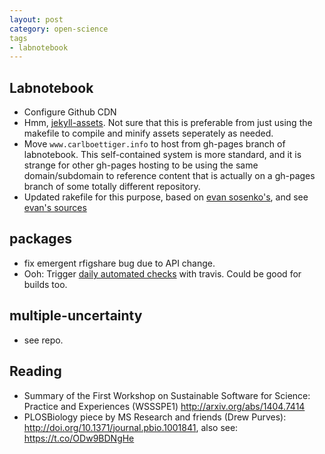```yaml
---
layout: post
category: open-science
tags
- labnotebook
---
```



Labnotebook
-----------

- Configure Github CDN
- Hmm, [jekyll-assets](https://github.com/ixti/jekyll-assets). Not sure that this is preferable from just using the makefile to compile and minify assets seperately as needed.
- Move `www.carlboettiger.info` to host from gh-pages branch of labnotebook. This self-contained system is more standard, and it is strange for other gh-pages hosting to be using the same domain/subdomain to reference content that is actually on a gh-pages branch of some totally different repository.
- Updated rakefile for this purpose, based on [evan sosenko's](http://evansosenko.com/posts/automatic-publishing-github-pages-travis-ci/), and see [evan's sources](https://github.com/razor-x/evansosenko.com)

packages
--------

- fix emergent rfigshare bug due to API change.
- Ooh: Trigger [daily automated checks](https://github.com/philou/daily-travis) with travis. Could be good for builds too.


multiple-uncertainty
-------------------

- see repo.



Reading
-------

- Summary of the First Workshop on Sustainable Software for Science: Practice and Experiences (WSSSPE1) http://arxiv.org/abs/1404.7414
- PLOSBiology piece by MS Research and friends (Drew Purves): http://doi.org/10.1371/journal.pbio.1001841, also see: https://t.co/ODw9BDNgHe

